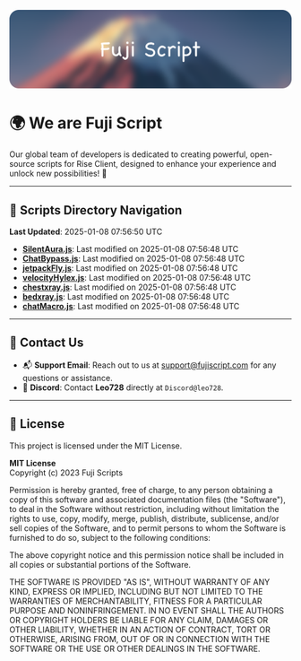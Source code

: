 ![Banner](.github/b.webp)

# 🌍 **We are Fuji Script**

Our global team of developers is dedicated to creating powerful, open-source scripts for Rise Client, designed to enhance your experience and unlock new possibilities! 🌟

---
<!-- SCRIPTS_NAVIGATION_START -->
## 📂 **Scripts Directory Navigation**

**Last Updated**: 2025-01-08 07:56:50 UTC

- **[SilentAura.js](scripts/SilentAura.js)**: Last modified on 2025-01-08 07:56:48 UTC
- **[ChatBypass.js](scripts/ChatBypass.js)**: Last modified on 2025-01-08 07:56:48 UTC
- **[jetpackFly.js](scripts/jetpackFly.js)**: Last modified on 2025-01-08 07:56:48 UTC
- **[velocityHylex.js](scripts/velocityHylex.js)**: Last modified on 2025-01-08 07:56:48 UTC
- **[chestxray.js](scripts/chestxray.js)**: Last modified on 2025-01-08 07:56:48 UTC
- **[bedxray.js](scripts/bedxray.js)**: Last modified on 2025-01-08 07:56:48 UTC
- **[chatMacro.js](scripts/chatMacro.js)**: Last modified on 2025-01-08 07:56:48 UTC

<!-- SCRIPTS_NAVIGATION_END -->

---

## 💬 **Contact Us**  
- 📬 **Support Email**: Reach out to us at [support@fujiscript.com](mailto:support@fujiscript.com) for any questions or assistance.  
- 💬 **Discord**: Contact **Leo728** directly at `Discord@leo728`.

---

## 📜 **License**

This project is licensed under the MIT License.  

**MIT License**  
Copyright (c) 2023 Fuji Scripts  

Permission is hereby granted, free of charge, to any person obtaining a copy of this software and associated documentation files (the "Software"), to deal in the Software without restriction, including without limitation the rights to use, copy, modify, merge, publish, distribute, sublicense, and/or sell copies of the Software, and to permit persons to whom the Software is furnished to do so, subject to the following conditions:  

The above copyright notice and this permission notice shall be included in all copies or substantial portions of the Software.  

THE SOFTWARE IS PROVIDED "AS IS", WITHOUT WARRANTY OF ANY KIND, EXPRESS OR IMPLIED, INCLUDING BUT NOT LIMITED TO THE WARRANTIES OF MERCHANTABILITY, FITNESS FOR A PARTICULAR PURPOSE AND NONINFRINGEMENT. IN NO EVENT SHALL THE AUTHORS OR COPYRIGHT HOLDERS BE LIABLE FOR ANY CLAIM, DAMAGES OR OTHER LIABILITY, WHETHER IN AN ACTION OF CONTRACT, TORT OR OTHERWISE, ARISING FROM, OUT OF OR IN CONNECTION WITH THE SOFTWARE OR THE USE OR OTHER DEALINGS IN THE SOFTWARE.  
